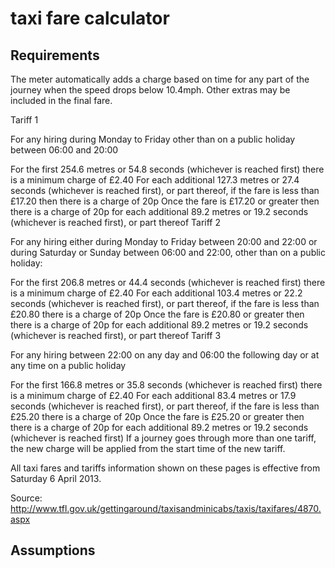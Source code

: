 
taxi fare calculator
=======

Requirements
------------

The meter automatically adds a charge based on time for any part of the journey when the speed drops below 10.4mph. Other extras may be included in the final fare.

Tariff 1

For any hiring during Monday to Friday other than on a public holiday between 06:00 and 20:00

For the first 254.6 metres or 54.8 seconds (whichever is reached first) there is a minimum charge of £2.40
For each additional 127.3 metres or 27.4 seconds (whichever is reached first), or part thereof, if the fare is less than £17.20 then there is a charge of 20p
Once the fare is £17.20 or greater then there is a charge of 20p for each additional 89.2 metres or 19.2 seconds (whichever is reached first), or part thereof
Tariff 2

For any hiring either during Monday to Friday between 20:00 and 22:00 or during Saturday or Sunday between 06:00 and 22:00, other than on a public holiday:

For the first 206.8 metres or 44.4 seconds (whichever is reached first) there is a minimum charge of £2.40
For each additional 103.4 metres or 22.2 seconds (whichever is reached first), or part thereof, if the fare is less than £20.80 there is a charge of 20p
Once the fare is £20.80 or greater then there is a charge of 20p for each additional 89.2 metres or 19.2 seconds (whichever is reached first), or part thereof
Tariff 3

For any hiring between 22:00 on any day and 06:00 the following day or at any time on a public holiday

For the first 166.8 metres or 35.8 seconds (whichever is reached first) there is a minimum charge of £2.40
For each additional 83.4 metres or 17.9 seconds (whichever is reached first), or part thereof, if the fare is less than £25.20 there is a charge of 20p
Once the fare is £25.20 or greater then there is a charge of 20p for each additional 89.2 metres or 19.2 seconds (whichever is reached first)
If a journey goes through more than one tariff, the new charge will be applied from the start time of the new tariff.

All taxi fares and tariffs information shown on these pages is effective from Saturday 6 April 2013.

Source: http://www.tfl.gov.uk/gettingaround/taxisandminicabs/taxis/taxifares/4870.aspx

Assumptions
-----------


